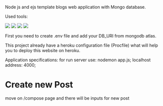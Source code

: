 Node js and ejs template blogs web application with Mongo database.

Used tools: 
  <div style={{display:"bock"}}></div>
  <img src="https://img.shields.io/badge/node.js-%23339933.svg?&style=for-the-badge&logo=node.js&logoColor=white" />
  <img src="https://img.shields.io/badge/express-%23000000.svg?&style=for-the-badge&logo=express&logoColor=white" />
  <img src="https://img.shields.io/badge/ejs-%23002E5F.svg?&style=for-the-badge&logo=nfc&logoColor=white" />
  <img src="https://img.shields.io/badge/mongodb-%2347A248.svg?&style=for-the-badge&logo=mongodb&logoColor=white" />

First you need to create .env file and add your DB_URI from mongodb atlas.

This project already have a heroku configuration file (Procfile) what will help you to deploy this website on heroku.

Application specifications:
  for run server use: nodemon app.js;
  localhost address: 4000;
 
# Create new Post
move on /compose page and there will be inputs for new post

